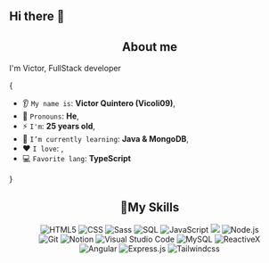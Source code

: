## Hi there 👋
<h2 align="center"> About me</h2>
<p>I'm Victor, FullStack developer</p>

{  

* 👂 `My name is`: **Victor Quintero (Vicoli09)**,
* 👩 `Pronouns`: **He**,
* ⚡ `I'm`: **25 years old**,
* 🌱 `I’m currently learning`: **Java & MongoDB**,
* ❤️ `I love`:   ,
* 💻 `Favorite lang`: **TypeScript**  

}


<h2 align="center">🤖My Skills</h2>

<p align="center">
  <img alt="HTML5" src="https://img.shields.io/badge/html-%23E44D26?style=flat&logo=html5&logoColor=white&logoSize=amd">
  <img alt="CSS" src="https://img.shields.io/badge/CSS-1572B6.svg?logo=css3&logoColor=white">
  <img alt="Sass" src="https://img.shields.io/badge/Sass-CC6699.svg?logo=sass&logoColor=white">
  <img alt="SQL" src="https://custom-icon-badges.demolab.com/badge/SQL-025E8C.svg?logo=database&logoColor=white">
  <img alt="JavaScript" src="https://img.shields.io/badge/JavaScript-F7E025?style=flat&logo=javascript&logoColor=black&logoSize=amg">
  <img alt"TypeScript"  src="https://img.shields.io/badge/TypeScript-%233178C6?style=flat&logo=typescript&logoColor=white&logoSize=amd">
  <img alt="Node.js" src="https://img.shields.io/badge/Node.js-43853D.svg?logo=node.js&logoColor=white">
  <br>
  <img alt="Git" src="https://img.shields.io/badge/Git-F05033.svg?logo=git&logoColor=white">
  <img alt="Notion" src="https://img.shields.io/badge/Notion-010101.svg?logo=notion&logoColor=white">
  <img alt="Visual Studio Code" src="https://img.shields.io/badge/Visual%20Studio%20Code-0078d7.svg?logo=visual-studio-code&logoColor=white">
  <img alt="MySQL" src="https://img.shields.io/badge/MySQL-00f.svg?logo=mysql&logoColor=white">
  <img alt="ReactiveX" src="https://img.shields.io/badge/-RxJs-B7178C?style=flat-square&logo=reactivex&logoColor=white" />
  <br>
  <img alt="Angular" src="https://img.shields.io/badge/Angular-%23F11653?style=flat&logo=angular&logoColor=white&logoSize=amd">
  <img alt="Express.js" src="https://img.shields.io/badge/Express-404d59.svg?logo=express&logoColor=white">
  <img alt="Tailwindcss" src="https://img.shields.io/badge/Tailwindcss-black?style=flat&logo=tailwindcss&logoSize=amd">
   
</p>

<!--
**vquintero09/vquintero09** is a ✨ _special_ ✨ repository because its `README.md` (this file) appears on your GitHub profile.

Here are some ideas to get you started:

- 🔭 I’m currently working on ...
- 🌱 I’m currently learning ...
- 👯 I’m looking to collaborate on ...
- 🤔 I’m looking for help with ...
- 💬 Ask me about ...
- 📫 How to reach me: ...
- 😄 Pronouns: ...
- ⚡ Fun fact: ...
-->

